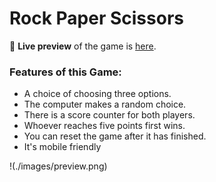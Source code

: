 # Rock Paper Scissors

🔗 **Live preview** of the game is [here](https://ibndaanis.github.io/rock-paper-scissors/).

### Features of this Game:

- A choice of choosing three options.
- The computer makes a random choice.
- There is a score counter for both players.
- Whoever reaches five points first wins.
- You can reset the game after it has finished.
- It's mobile friendly

!(./images/preview.png)
